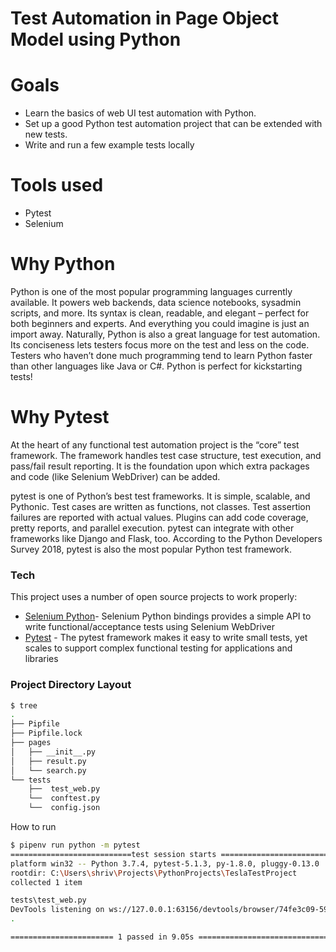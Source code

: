 # Test Automation in Page Object Model using Python 



# Goals

  - Learn the basics of web UI test automation with Python.
- Set up a good Python test automation project that can be extended with new     tests.
- Write and run a few example tests locally

# Tools used 
- Pytest
- Selenium
# Why Python
Python is one of the most popular programming languages currently available. It powers web backends, data science notebooks, sysadmin scripts, and more. Its syntax is clean, readable, and elegant – perfect for both beginners and experts. And everything you could imagine is just an import away. Naturally, Python is also a great language for test automation. Its conciseness lets testers focus more on the test and less on the code. Testers who haven’t done much programming tend to learn Python faster than other languages like Java or C#. Python is perfect for kickstarting tests!

# Why Pytest
At the heart of any functional test automation project is the “core” test framework. The framework handles test case structure, test execution, and pass/fail result reporting. It is the foundation upon which extra packages and code (like Selenium WebDriver) can be added.

pytest is one of Python’s best test frameworks. It is simple, scalable, and Pythonic. Test cases are written as functions, not classes. Test assertion failures are reported with actual values. Plugins can add code coverage, pretty reports, and parallel execution. pytest can integrate with other frameworks like Django and Flask, too. According to the Python Developers Survey 2018, pytest is also the most popular Python test framework.

### Tech

This project uses a number of open source projects to work properly:

* [Selenium Python](https://selenium-python.readthedocs.io/)- Selenium Python bindings provides a simple API to write functional/acceptance tests using Selenium WebDriver
* [Pytest](https://docs.pytest.org/en/latest/index.html) - The pytest framework makes it easy to write small tests, yet scales to support complex functional testing for applications and libraries


### Project Directory Layout

```sh
$ tree
.
├── Pipfile
├── Pipfile.lock
├── pages
│   ├── __init__.py
│   ├── result.py
│   └── search.py
└── tests
    ├──  test_web.py
    └──  conftest.py
    └──  config.json
```

How to run

```sh
$ pipenv run python -m pytest
===========================test session starts ===========================
platform win32 -- Python 3.7.4, pytest-5.1.3, py-1.8.0, pluggy-0.13.0
rootdir: C:\Users\shriv\Projects\PythonProjects\TeslaTestProject
collected 1 item                                                                                                                                                                

tests\test_web.py
DevTools listening on ws://127.0.0.1:63156/devtools/browser/74fe3c09-59a1-411b-b543-5a7931e1d33d
.                                                                                                                                                       [100%]

======================= 1 passed in 9.05s ================================

```
